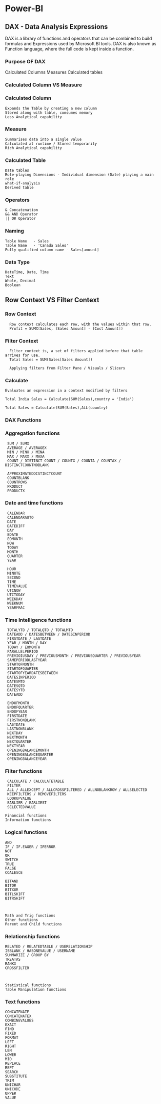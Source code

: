 # **Power-BI**

## **DAX** - Data Analysis Expressions

DAX is a library of functions and operators that can be combined to build formulas and Expressions used by Microsoft BI tools.
DAX is also known as Function language, where the full code is kept inside a function.

### **Purpose OF DAX** 
  Calculated Columns
  Measures
  Calculated tables

### **Calculated Column  VS Measure**

  ### **Calculated Column**
    Expands the Table by creating a new column
    Stored along with table, consumes memory
    Less Analytical capability

  ### **Measure**
    Summarises data into a single value
    Calculated at runtime / Stored temporarily
    Rich Analytical capability

  ### **Calculated Table**
    Date tables
    Role-playing Dimensions - Individual dimension (Date) playing a main role
    what-if-analysis
    Derived table

  ### **Operators**
    & Concatenation
    && AND Operator
    || OR Operator

  ### **Naming**
    Table Name   - Sales
    Table Name   - 'Canada Sales'
    Fully qualified column name - Sales[amount]

  ### **Data Type**
    DateTime, Date, Time
    Text
    Whole, Decimal
    Boolean

## **Row Context VS Filter Context**

  ### Row Context

      Row context calculates each row, with the values within that row.
      Profit = SUMX(Sales, [Sales Amount] - [Cost Amount])

  ### Filter Context

      Filter context is, a set of filters applied before that table arrives for use.
      Total Sales = SUM(Sales[Sales Amount])

      Applying filters from Filter Pane / Visuals / Slicers
    
  ### **Calculate**

    Evaluates an expression in a context modified by filters

    Total India Sales = Calculate(SUM(Sales),country = 'India')

    Total Sales = Calculate(SUM(Sales),ALL(country)


  ### **DAX Functions**
  
   ### **Aggregation functions**
     SUM / SUMX
     AVERAGE / AVERAGEX
     MIN / MINX / MINA
     MAX / MAXX / MAXA
     COUNT / DISTINCT COUNT / COUNTX / COUNTA / COUNTAX / DISTINCTCOUNTNOBLANK

     APPROXIMATEDDISTINCTCOUNT
     COUNTBLANK
     COUNTROWS
     PRODUCT
     PRODUCTX
      
   ### **Date and time functions**

     CALENDAR
     CALENDARAUTO
     DATE
     DATEDIFF
     DAY
     EDATE
     EOMONTH
     NOW
     TODAY
     MONTH
     QUARTER
     YEAR

     HOUR
     MINUTE
     SECOND
     TIME
     TIMEVALUE
     UTCNOW
     UTCTODAY
     WEEKDAY
     WEEKNUM
     YEARFRAC
     
     
   ### **Time Intelligence functions**

     TOTALYTD / TOTALQTD / TOTALMTD
     DATEADD / DATESBETWEEN / DATESINPERIOD
     FIRSTDATE / LASTDATE
     YEAR / MONTH / DAY
     TODAY / EOMONTH
     PARALLELPERIOD
     PREVIOIUSDAY / PREVIOUSMONTH / PREVIOUSQUARTER / PREVIOUSYEAR
     SAMEPERIODLASTYEAR
     STARTOFMONTH
     STARTOFQUARTER
     STARTOFYEARDATESBETWEEN
     DATESINPERIOD
     DATESMTD
     DATESQTD
     DATESYTD
     DATEADD

     ENDOFMONTH
     ENDOFQUARTER
     ENDOFYEAR
     FIRSTDATE
     FIRSTNONBLANK
     LASTDATE
     LASTNONBLANK
     NEXTDAY
     NEXTMONTH
     NEXTQUARTER
     NEXTYEAR
     OPENINGBALANCEMONTH
     OPENINGBALANCEQUARTER
     OPENINGBALANCEYEAR
     
     
   ### **Filter functions**
     CALCULATE / CALCULATETABLE
     FILTER
     ALL / ALLEXCEPT / ALLCROSSFILTERED / ALLNOBLANKROW / ALLSELECTED
     KEEPFILTERS / REMOVEFILTERS
     LOOKUPVALUE
     EARLIER / EARLIEST
     SELECTEDVALUE
     
    Financial functions  
    Information functions
    
  ### **Logical functions**

    AND
    IF / IF.EAGER / IFERROR  
    NOT
    OR
    SWITCH
    TRUE
    FALSE
    COALESCE

    BITAND
    BITOR
    BITXOR
    BITLSHIFT
    BITRSHIFT
    

    
    Math and Trig functions
    Other functions
    Parent and Child functions
    
  ### **Relationship functions**

    RELATED / RELATEDTABLE / USERELATIONSHIP
    ISBLANK / HASONEVALUE / USERNAME
    SUMMARIZE / GROUP BY
    TREATAS
    RANKX
    CROSSFILTER
    

      
    Statistical functions
    Table Manipulation functions
    
  ### **Text functions**

    CONCATENATE
    CONCATENATEX
    COMBINEVALUES
    EXACT
    FIND
    FIXED
    FORMAT
    LEFT
    RIGHT
    LEN
    LOWER
    MID
    REPLACE
    REPT
    SEARCH
    SUBSTITUTE
    TRIM
    UNICHAR
    UNICODE
    UPPER
    VALUE
    
    
    
      
    

  
  
  
  
  
    


